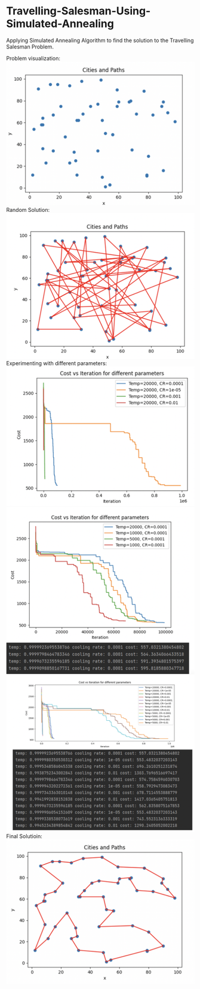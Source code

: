# Travelling-Salesman-Using-Simulated-Annealing
Applying Simulated Annealing Algorithm to find the solution to the Travelling Salesman Problem.

Problem visualization:
![Alt Text](city-and-path.png)
Random Solution:
![Alt Text](random-path.png)
Experimenting with different parameters:
![Alt Text](exp-with-para0.png)
![Alt Text](exp-with-para1.png)
![Alt Text](exp-with-para2.png)
Final Solutioin:
![Alt Text](final-solution.png)
